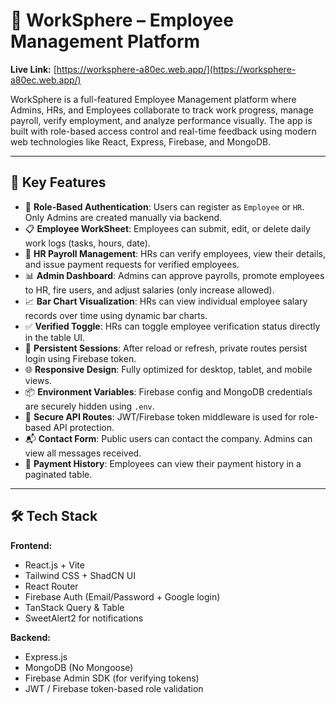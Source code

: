 ﻿# 🚀 WorkSphere – Employee Management Platform


**Live Link:** [https://worksphere-a80ec.web.app/](https://worksphere-a80ec.web.app/)  

WorkSphere is a full-featured Employee Management platform where Admins, HRs, and Employees collaborate to track work progress, manage payroll, verify employment, and analyze performance visually. The app is built with role-based access control and real-time feedback using modern web technologies like React, Express, Firebase, and MongoDB.

---

## 🔑 Key Features

- 🔐 **Role-Based Authentication**: Users can register as `Employee` or `HR`. Only Admins are created manually via backend.
- 📋 **Employee WorkSheet**: Employees can submit, edit, or delete daily work logs (tasks, hours, date).
- 💸 **HR Payroll Management**: HRs can verify employees, view their details, and issue payment requests for verified employees.
- 📊 **Admin Dashboard**: Admins can approve payrolls, promote employees to HR, fire users, and adjust salaries (only increase allowed).
- 📈 **Bar Chart Visualization**: HRs can view individual employee salary records over time using dynamic bar charts.
- ✅ **Verified Toggle**: HRs can toggle employee verification status directly in the table UI.
- 🔄 **Persistent Sessions**: After reload or refresh, private routes persist login using Firebase token.
- 🌐 **Responsive Design**: Fully optimized for desktop, tablet, and mobile views.
- 📦 **Environment Variables**: Firebase config and MongoDB credentials are securely hidden using `.env`.
- 🧠 **Secure API Routes**: JWT/Firebase token middleware is used for role-based API protection.
- 📬 **Contact Form**: Public users can contact the company. Admins can view all messages received.
- 📅 **Payment History**: Employees can view their payment history in a paginated table.

---

## 🛠️ Tech Stack

**Frontend:**  
- React.js + Vite  
- Tailwind CSS + ShadCN UI  
- React Router  
- Firebase Auth (Email/Password + Google login)  
- TanStack Query & Table  
- SweetAlert2 for notifications

**Backend:**  
- Express.js  
- MongoDB (No Mongoose)  
- Firebase Admin SDK (for verifying tokens)  
- JWT / Firebase token-based role validation




